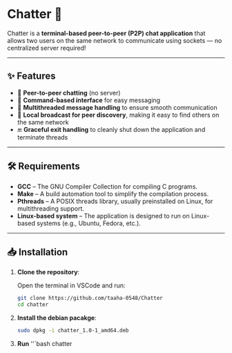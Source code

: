 # Chatter 💬

Chatter is a **terminal-based peer-to-peer (P2P) chat application** that allows two users on the same network to communicate using sockets — no centralized server required!

---

## ✨ Features

- 🔄 **Peer-to-peer chatting** (no server)
- 🔧 **Command-based interface** for easy messaging
- 🧵 **Multithreaded message handling** to ensure smooth communication
- 📡 **Local broadcast for peer discovery**, making it easy to find others on the same network
- 🔚 **Graceful exit handling** to cleanly shut down the application and terminate threads

---

## 🛠 Requirements

- **GCC** – The GNU Compiler Collection for compiling C programs.
- **Make** – A build automation tool to simplify the compilation process.
- **Pthreads** – A POSIX threads library, usually preinstalled on Linux, for multithreading support.
- **Linux-based system** – The application is designed to run on Linux-based systems (e.g., Ubuntu, Fedora, etc.).

---

## 📥 Installation

1. **Clone the repository**:

   Open the terminal in VSCode and run:

   ```bash
   git clone https://github.com/taaha-0548/Chatter
   cd chatter


2. **Install the debian pacakge**:

     ```bash
   sudo dpkg -i chatter_1.0-1_amd64.deb


3. **Run**
      ''`bash
   chatter
   
